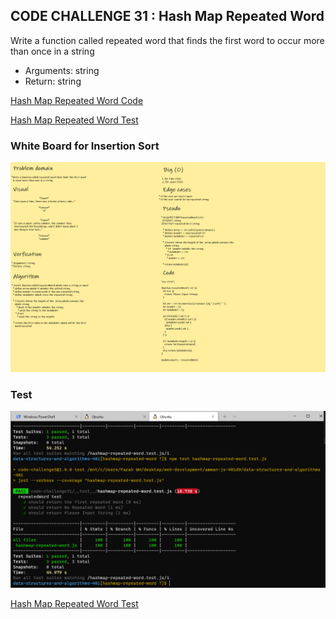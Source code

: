 ## **CODE CHALLENGE 31 : Hash Map Repeated Word**

Write a function called repeated word that finds the first word to occur more than once in a string
* Arguments: string
* Return: string


[Hash Map Repeated Word Code](https://github.com/farahalwahaibi/data-structures-and-algorithms-401/blob/main/code-challenge31/hashmap-repeated-word.js)

[Hash Map Repeated Word Test](https://github.com/farahalwahaibi/data-structures-and-algorithms-401/blob/main/code-challenge30/__test__/hashmap-repeated-word.test.js)



### **White Board for Insertion Sort**

![white-board](1.png)



### **Test**

![test](2.png)

[Hash Map Repeated Word Test](https://github.com/farahalwahaibi/data-structures-and-algorithms-401/blob/main/code-challenge30/__test__/hashmap-repeated-word.test.js)

